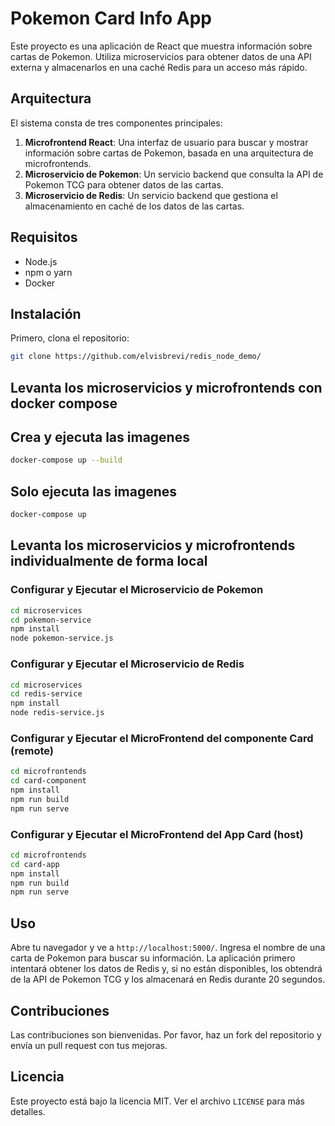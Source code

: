 
# Pokemon Card Info App

Este proyecto es una aplicación de React que muestra información sobre cartas de Pokemon. Utiliza microservicios para obtener datos de una API externa y almacenarlos en una caché Redis para un acceso más rápido.

## Arquitectura

El sistema consta de tres componentes principales:

1. **Microfrontend React**: Una interfaz de usuario para buscar y mostrar información sobre cartas de Pokemon, basada en una arquitectura de microfrontends.
2. **Microservicio de Pokemon**: Un servicio backend que consulta la API de Pokemon TCG para obtener datos de las cartas.
3. **Microservicio de Redis**: Un servicio backend que gestiona el almacenamiento en caché de los datos de las cartas.

## Requisitos

- Node.js
- npm o yarn
- Docker

## Instalación

Primero, clona el repositorio:

```bash
git clone https://github.com/elvisbrevi/redis_node_demo/
```

## Levanta los microservicios y microfrontends con docker compose
## Crea y ejecuta las imagenes
```bash
docker-compose up --build
```
## Solo ejecuta las imagenes
```bash
docker-compose up
```

## Levanta los microservicios y microfrontends individualmente de forma local
### Configurar y Ejecutar el Microservicio de Pokemon

```bash
cd microservices
cd pokemon-service
npm install
node pokemon-service.js
```

### Configurar y Ejecutar el Microservicio de Redis

```bash
cd microservices
cd redis-service
npm install
node redis-service.js
```

### Configurar y Ejecutar el MicroFrontend del componente Card (remote)

```bash
cd microfrontends
cd card-component
npm install
npm run build
npm run serve
```

### Configurar y Ejecutar el MicroFrontend del App Card (host)

```bash
cd microfrontends
cd card-app
npm install
npm run build
npm run serve
```

## Uso

Abre tu navegador y ve a `http://localhost:5000/`. Ingresa el nombre de una carta de Pokemon para buscar su información. La aplicación primero intentará obtener los datos de Redis y, si no están disponibles, los obtendrá de la API de Pokemon TCG y los almacenará en Redis durante 20 segundos.

## Contribuciones

Las contribuciones son bienvenidas. Por favor, haz un fork del repositorio y envía un pull request con tus mejoras.

## Licencia

Este proyecto está bajo la licencia MIT. Ver el archivo `LICENSE` para más detalles.

